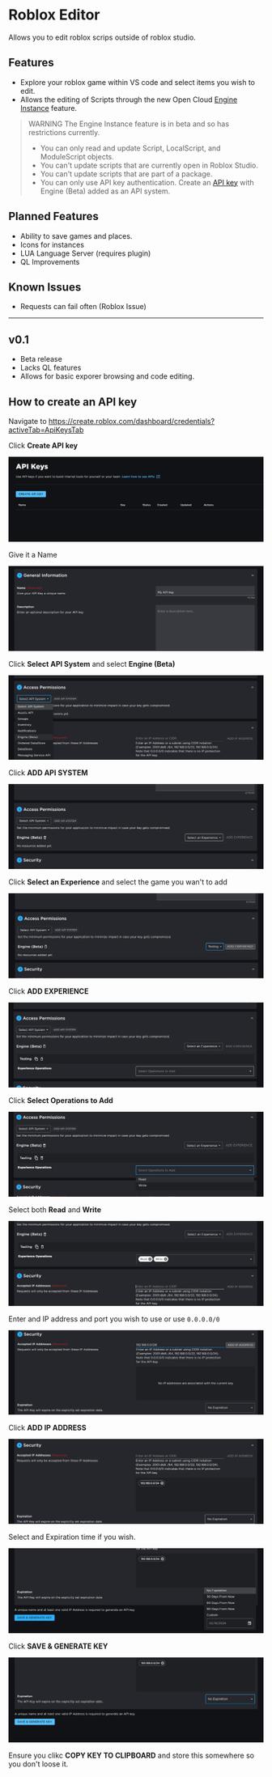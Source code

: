 # Roblox Editor

Allows you to edit roblox scrips outside of roblox studio.

## Features

* Explore your roblox game within VS code and select items you wish to edit.
* Allows the editing of Scripts through the new Open Cloud [Engine Instance](https://create.roblox.com/docs/en-us/cloud/open-cloud/instance) feature.

> WARNING The Engine Instance feature is in beta and so has restrictions currently.
> * You can only read and update Script, LocalScript, and ModuleScript objects.
> * You can't update scripts that are currently open in Roblox Studio.
> * You can't update scripts that are part of a package.
> * You can only use API key authentication. Create an [API key](https://create.roblox.com/docs/en-us/cloud/open-cloud/api-keys) with Engine (Beta) added as an API system.


## Planned Features

* Ability to save games and places.
* Icons for instances
* LUA Language Server (requires plugin)
* QL Improvements

## Known Issues

* Requests can fail often (Roblox Issue)

---

## v0.1

* Beta release
* Lacks QL features
* Allows for basic exporer browsing and code editing.

## How to create an API key

Navigate to https://create.roblox.com/dashboard/credentials?activeTab=ApiKeysTab

Click **Create API key**

![Click Create API key](./images/APIKEY/1.png)

Give it a Name

![Click Create API key](./images/APIKEY/2.png)

Click **Select API System** and select **Engine (Beta)**

![Click Create API key](./images/APIKEY/3.png)

Click **ADD API SYSTEM**

![Click Create API key](./images/APIKEY/4.png)

Click **Select an Experience** and select the game you wan't to add

![Click Create API key](./images/APIKEY/5.png)

Click **ADD EXPERIENCE**

![Click Create API key](./images/APIKEY/6.png)

Click **Select Operations to Add**

![Click Create API key](./images/APIKEY/7.png)

Select both **Read** and **Write**

![Click Create API key](./images/APIKEY/8.png)

Enter and IP address and port you wish to use or use `0.0.0.0/0`

![Click Create API key](./images/APIKEY/9.png)

Click **ADD IP ADDRESS**

![Click Create API key](./images/APIKEY/10.png)

Select and Expiration time if you wish.

![Click Create API key](./images/APIKEY/11.png)

Click **SAVE & GENERATE KEY**

![Click Create API key](./images/APIKEY/12.png)

Ensure you clikc **COPY KEY TO CLIPBOARD** and store this somewhere so you don't loose it.
